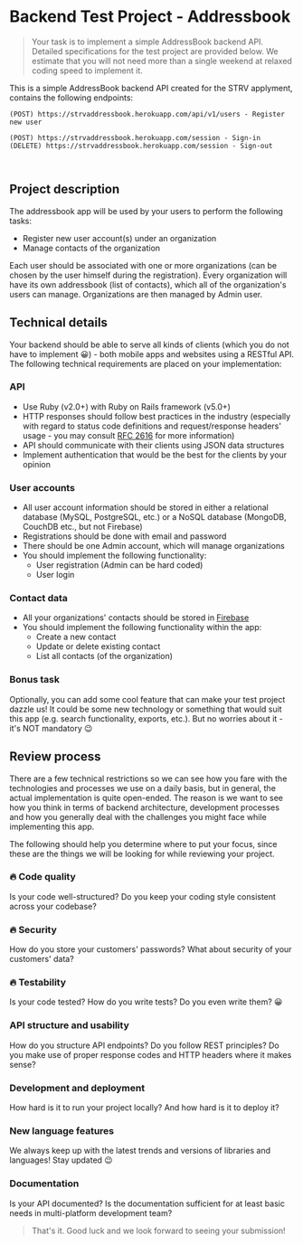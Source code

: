 [firebase-url]: https://firebase.com
[rfc-http-url]: https://www.ietf.org/rfc/rfc2616.txt
[base-url]: https://strvaddressbook.herokuapp.com/

# Backend Test Project - Addressbook

>Your task is to implement a simple AddressBook backend API. Detailed specifications for the test project are provided below. We estimate that you will not need more than a single weekend at relaxed coding speed to implement it.

This is a simple AddressBook backend API created for the STRV applyment, contains the following endpoints:

```
(POST) https://strvaddressbook.herokuapp.com/api/v1/users - Register new user

(POST) https://strvaddressbook.herokuapp.com/session - Sign-in
(DELETE) https://strvaddressbook.herokuapp.com/session - Sign-out



```

## Project description

The addressbook app will be used by your users to perform the following tasks:

- Register new user account(s) under an organization
- Manage contacts of the organization

Each user should be associated with one or more organizations (can be chosen by the user himself during the registration). Every organization will have its own addressbook (list of contacts), which all of the organization's users can manage. Organizations are then managed by Admin user.

## Technical details

Your backend should be able to serve all kinds of clients (which you do not have to implement 😀) - both mobile apps and websites using a RESTful API. The following technical requirements are placed on your implementation:

### API

- Use Ruby (v2.0+) with Ruby on Rails framework (v5.0+)
- HTTP responses should follow best practices in the industry (especially with regard to status code definitions and request/response headers' usage - you may consult [RFC 2616][rfc-http-url] for more information)
- API should communicate with their clients using JSON data structures
- Implement authentication that would be the best for the clients by your opinion


### User accounts

- All user account information should be stored in either a relational database (MySQL, PostgreSQL, etc.) or a NoSQL database (MongoDB, CouchDB etc., but not Firebase)
- Registrations should be done with email and password
- There should be one Admin account, which will manage organizations
- You should implement the following functionality:
  - User registration (Admin can be hard coded)
  - User login

### Contact data

- All your organizations' contacts should be stored in [Firebase][firebase-url]
- You should implement the following functionality within the app:
  - Create a new contact
  - Update or delete existing contact
  - List all contacts (of the organization)

### Bonus task

Optionally, you can add some cool feature that can make your test project dazzle us! It could be some new technology or something that would suit this app (e.g. search functionality, exports, etc.). But no worries about it - it's NOT mandatory 😉

## Review process

There are a few technical restrictions so we can see how you fare with the technologies and processes we use on a daily basis, but in general, the actual implementation is quite open-ended. The reason is we want to see how you think in terms of backend architecture, development processes and how you generally deal with the challenges you might face while implementing this app.

The following should help you determine where to put your focus, since these are the things we will be looking for while reviewing your project.

### 🔥 Code quality

Is your code well-structured? Do you keep your coding style consistent across your codebase?

### 🔥 Security

How do you store your customers' passwords? What about security of your customers' data?

### 🔥 Testability

Is your code tested? How do you write tests? Do you even write them? 😀

### API structure and usability

How do you structure API endpoints? Do you follow REST principles? Do you make use of proper response codes and HTTP headers where it makes sense?

### Development and deployment

How hard is it to run your project locally? And how hard is it to deploy it?

### New language features

We always keep up with the latest trends and versions of libraries and languages! Stay updated 😉
### Documentation

Is your API documented? Is the documentation sufficient for at least basic needs in multi-platform development team?

> That's it. Good luck and we look forward to seeing your submission!
